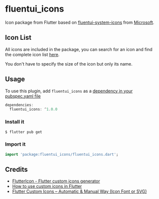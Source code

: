 # fluentui_icons

Icon package from Flutter based on [fluentui-system-icons](https://github.com/microsoft/fluentui-system-icons) from [Microsoft](https://github.com/microsoft).

## Icon List

All icons are included in the package, you can search for an icon and find the complete icon list [here](https://github.com/microsoft/fluentui-system-icons/blob/master/icons.md). 

You don't have to specify the size of the icon but only its name.


## Usage
To use this plugin, add `fluentui_icons` as a [dependency in your pubspec.yaml file](https://flutter.io/platform-plugins/)

``` dart
dependencies:
  fluentui_icons: ^1.0.0
```

### Install it 

``` bash
$ flutter pub get
```

### Import it 

``` dart
import 'package:fluentui_icons/fluentui_icons.dart';
```

## Credits

- [FlutterIcon - Flutter custom icons generator
](https://www.fluttericon.com/)
- [How to use custom icons in Flutter](https://medium.com/flutterpub/how-to-use-custom-icons-in-flutter-834a079d977)
- [Flutter Custom Icons – Automatic & Manual Way (Icon Font or SVG)](https://resocoder.com/2019/08/15/flutter-custom-icons-automatic-manual-way-icon-font-or-svg/)